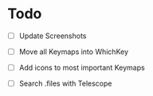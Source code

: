# Todo

- [ ] Update Screenshots
- [ ] Move all Keymaps into WhichKey
- [ ] Add icons to most important Keymaps
- [ ] Search .files with Telescope


